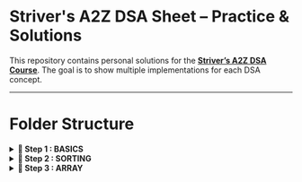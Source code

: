 # Striver's A2Z DSA Sheet – Practice & Solutions

This repository contains personal solutions for the **[Striver’s A2Z DSA Course](https://takeuforward.org/strivers-a2z-dsa-course/strivers-a2z-dsa-course-sheet-2/)**. The goal is to show multiple implementations for each DSA concept.

---

# Folder Structure

<details>
<summary><strong>📂 Step 1 : BASICS</strong></summary>

  <details>
  <summary>fundamentals</summary>
    
  - [InputOutput.java](src/basics/fundamentals/InputOutput.java)  
  - [IfElse.java](src/basics/fundamentals/IfElse.java)  
  - [SwitchCase.java](src/basics/fundamentals/SwitchCase.java)  
  </details>

  <details>
  <summary>maths</summary>
    
  - [CountDigits.java](src/basics/maths/CountDigits.java)  
  - [ReverseNum.java](src/basics/maths/ReverseNum.java)  
  - [PalindromeNum.java](src/basics/maths/PalindromeNum.java)  
  - [GCD.java](src/basics/maths/GCD.java)  
  - [Armstrong.java](src/basics/maths/Armstrong.java)  
  - [DivisorsOfANumber.java](src/basics/maths/DivisorsOfANumber.java)  
  - [CheckPrime.java](src/basics/maths/CheckPrime.java)  
  </details>
  
  <details>
  <summary>recursion</summary>
    
  - [PrintNameNTimes.java](src/basics/recursion/PrintNameNTimes.java)  
  - [PrintNumsOneToN.java](src/basics/recursion/PrintNumsOneToN.java)  
  - [PrintNumsNToOne.java](src/basics/recursion/PrintNumsNToOne.java)  
  - [SumOfFirstNaturalNums.java](src/basics/recursion/SumOfFirstNaturalNums.java)  
  - [Factorial.java](src/basics/recursion/Factorial.java)  
  - [ReverseArray.java](src/basics/recursion/ReverseArray.java)  
  - [StringPalindrome.java](src/basics/recursion/StringPalindrome.java)  
  - [Fibonacci.java](src/basics/recursion/Fibonacci.java)  
  </details>

  <details>
  <summary>hashing</summary>
    
  - [CountingFreqOfArrayElems.java](src/basics/hashing/CountingFreqOfArrayElems.java)  
  - [HighestFreqElemInArray.java](src/basics/hashing/HighestFreqElemInArray.java)  
  </details>

</details>





<details>
<summary><strong>📂 Step 2 : SORTING</strong></summary>

  <details>
  <summary>basic</summary>
    
  - [SelectionSort.java](src/sorting/basic/SelectionSort.java)  
  - [BubbleSort.java](src/sorting/basic/BubbleSort.java)  
  - [InsertionSort.java](src/sorting/basic/InsertionSort.java)  
  </details>
  
  <details>
  <summary>advanced</summary>
    
  - [MergeSort.java](src/sorting/advanced/MergeSort.java)  
  - [RecursiveBubbleSort.java](src/sorting/advanced/RecursiveBubbleSort.java)  
  - [RecursiveInsertionSort.java](src/sorting/advanced/RecursiveInsertionSort.java)  
  - [QuickSort.java](src/sorting/advanced/QuickSort.java)  
  </details>

</details>





<details>
<summary><strong>📂 Step 3 : ARRAY</strong></summary>

  <details>
  <summary>easy</summary>
    
  - [LargestElem.java](src/arrays/easy/LargestElem.java)  
  - [SecondLargestElem.java](src/arrays/easy/SecondLargestElem.java)  
  - [IsSortedChecker.java](src/arrays/easy/IsSortedChecker.java)  
  - [DuplicateRemoverSorted.java](src/arrays/easy/DuplicateRemoverSorted.java)  
  - [LeftRotateByOne.java](src/arrays/easy/LeftRotateByOne.java)  
  - [LeftRotateByDPlaces.java](src/arrays/easy/LeftRotateByDPlaces.java)  
  - [MoveZerosToEnd.java](src/arrays/easy/MoveZerosToEnd.java)  
  - [LinearSearch.java](src/arrays/easy/LinearSearch.java)  
  - [ArrayUnion.java](src/arrays/easy/ArrayUnion.java)  
  - [MissingNum.java](src/arrays/easy/MissingNum.java)  
  - [MaxConsecutiveOnes.java](src/arrays/easy/MaxConsecutiveOnes.java)  
  - [SingleNum.java](src/arrays/easy/SingleNum.java)  
  - [LongestSubarraySumKp.java](src/arrays/easy/LongestSubarraySumKp.java)  
  - [LongestSubarraySumKpNn.java](src/arrays/easy/LongestSubarraySumKpNn.java)  
  </details>
  
  <details>
  <summary>medium</summary> 
  - [TwoSum.java](src/arrays/medium/TwoSum.java)  
  </details>

</details>

